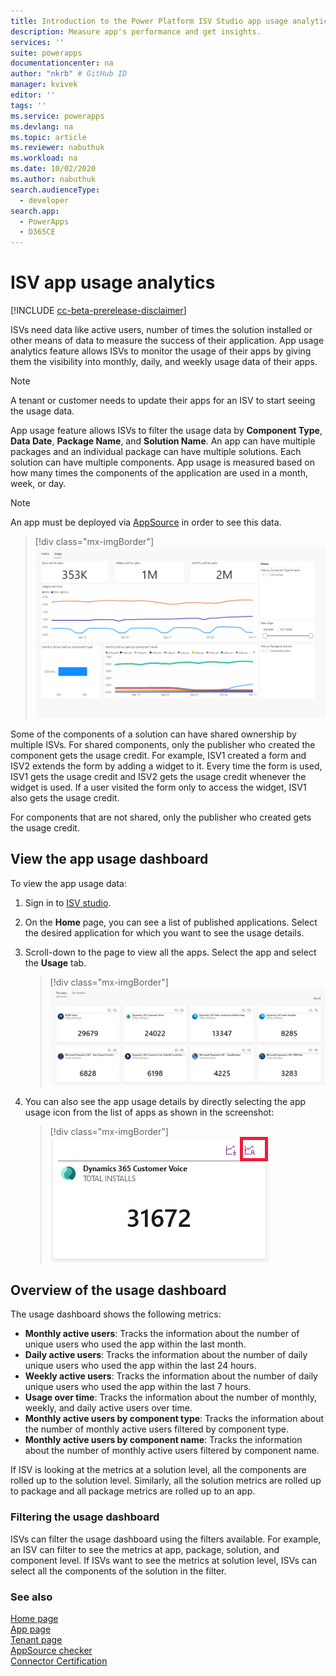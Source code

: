 ```yaml
---
title: Introduction to the Power Platform ISV Studio app usage analytics| Microsoft Docs
description: Measure app's performance and get insights.
services: ''
suite: powerapps
documentationcenter: na
author: "nkrb" # GitHub ID
manager: kvivek
editor: ''
tags: ''
ms.service: powerapps
ms.devlang: na
ms.topic: article
ms.reviewer: nabuthuk
ms.workload: na
ms.date: 10/02/2020
ms.author: nabuthuk
search.audienceType: 
  - developer
search.app: 
  - PowerApps
  - D365CE
---
```


# ISV app usage analytics

[!INCLUDE [cc-beta-prerelease-disclaimer](../../includes/cc-beta-prerelease-disclaimer.md)]

ISVs need data like active users, number of times the solution installed or other means of data to measure the success of their application. App usage analytics feature allows ISVs to monitor the usage of their apps by giving them the visibility into monthly, daily, and weekly usage data of their apps. 

> [!NOTE]
> A tenant or customer needs to update their apps for an ISV to start seeing the usage data.

App usage feature allows ISVs to filter the usage data by **Component Type**, **Data Date**, **Package Name**, and **Solution Name**. An app can have multiple packages and an individual package can have multiple solutions. Each solution can have multiple components. App usage is measured based on how many times the components of the application are used in a month, week, or day. 

> [!NOTE]
> An app must be deployed via [AppSource](https://appsource.microsoft.com) in order to see this data.   

> [!div class="mx-imgBorder"]
> ![Usage dashboard](media/isv-app-usage-analytics-report.png "Usage dashboard")


Some of the components of a solution can have shared ownership by multiple ISVs. For shared components, only the publisher who created the component gets the usage credit. For example, ISV1 created a form and ISV2 extends the form by adding a widget to it. Every time the form is used, ISV1 gets the usage credit and ISV2 gets the usage credit whenever the widget is used. If a user visited the form only to access the widget, ISV1 also gets the usage credit.

For components that are not shared, only the publisher who created gets the usage credit. 
    
## View the app usage dashboard

To view the app usage data:

1. Sign in to [ISV studio](https://aka.ms/ISVStudio/).
1. On the **Home** page, you can see a list of published applications. Select the desired application for which you want to see the usage details. 
1. Scroll-down to the page to view all the apps. Select the app and select the **Usage** tab.

   > [!div class="mx-imgBorder"]
   > ![List of top apps](media/isv-top-apps.png "List of top apps")

1. You can also see the app usage details by directly selecting the app usage icon from the list of apps as shown in the screenshot:

   > [!div class="mx-imgBorder"]
   > ![Usage icon](media/isv-select-app-to-see-details.png "Usage icon")

## Overview of the usage dashboard

The usage dashboard shows the following metrics:

- **Monthly active users**: Tracks the information about the number of unique users who used the app within the last month.
- **Daily active users**: Tracks the information about the number of daily unique users who used the app within the last 24 hours.
- **Weekly active users**: Tracks the information about the number of daily unique users who used the app within the last 7 hours.
- **Usage over time**: Tracks the information about the number of monthly, weekly, and daily active users over time.
- **Monthly active users by component type**: Tracks the information about the number of monthly active users filtered by component type.
- **Monthly active users by component name**: Tracks the information about the number of monthly active users filtered by component name.

If ISV is looking at the metrics at a solution level, all the components are rolled up to the solution level. Similarly, all the solution metrics are rolled up to package and all package metrics are rolled up to an app.

### Filtering the usage dashboard

ISVs can filter the usage dashboard using the filters available. For example, an ISV can filter to see the metrics at app, package, solution, and component level. If ISVs want to see the metrics at solution level, ISVs can select all the components of the solution in the filter.  

### See also

[Home page](isv-app-management-homepage.md)  
[App page](isv-app-management-apppage.md)<br/> 
[Tenant page](isv-app-management-tenantpage.md)<br/>
[AppSource checker](isv-app-management-appsource-checker.md)<br/>
[Connector Certification](isv-app-management-certification.md)
